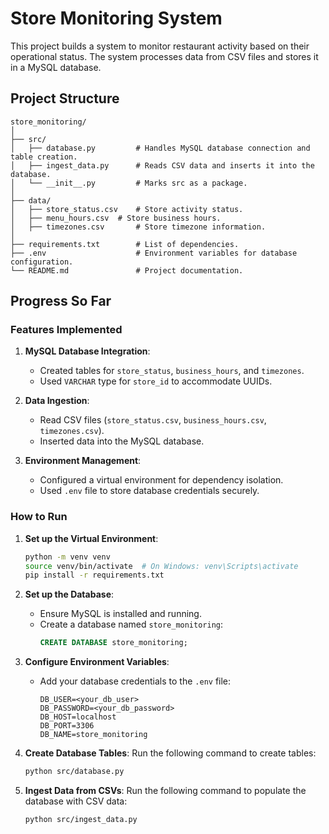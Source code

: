 # Store Monitoring System

This project builds a system to monitor restaurant activity based on their operational status. The system processes data from CSV files and stores it in a MySQL database. 

## Project Structure

```
store_monitoring/
│
├── src/
│   ├── database.py         # Handles MySQL database connection and table creation.
│   ├── ingest_data.py      # Reads CSV data and inserts it into the database.
│   └── __init__.py         # Marks src as a package.
│
├── data/
│   ├── store_status.csv    # Store activity status.
│   ├── menu_hours.csv  # Store business hours.
│   ├── timezones.csv       # Store timezone information.
│
├── requirements.txt        # List of dependencies.
├── .env                    # Environment variables for database configuration.
└── README.md               # Project documentation.
```

## Progress So Far

### Features Implemented

1. **MySQL Database Integration**:
   - Created tables for `store_status`, `business_hours`, and `timezones`.
   - Used `VARCHAR` type for `store_id` to accommodate UUIDs.

2. **Data Ingestion**:
   - Read CSV files (`store_status.csv`, `business_hours.csv`, `timezones.csv`).
   - Inserted data into the MySQL database.

3. **Environment Management**:
   - Configured a virtual environment for dependency isolation.
   - Used `.env` file to store database credentials securely.

### How to Run

1. **Set up the Virtual Environment**:
   ```bash
   python -m venv venv
   source venv/bin/activate  # On Windows: venv\Scripts\activate
   pip install -r requirements.txt
   ```

2. **Set up the Database**:
   - Ensure MySQL is installed and running.
   - Create a database named `store_monitoring`:
     ```sql
     CREATE DATABASE store_monitoring;
     ```

3. **Configure Environment Variables**:
   - Add your database credentials to the `.env` file:
     ```
     DB_USER=<your_db_user>
     DB_PASSWORD=<your_db_password>
     DB_HOST=localhost
     DB_PORT=3306
     DB_NAME=store_monitoring
     ```

4. **Create Database Tables**:
   Run the following command to create tables:
   ```bash
   python src/database.py
   ```

5. **Ingest Data from CSVs**:
   Run the following command to populate the database with CSV data:
   ```bash
   python src/ingest_data.py
   ```
